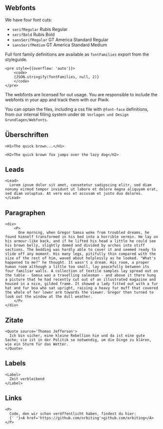 ## Webfonts

We have four font cuts:

- `serifRegular` Rubis Regular
- `serifBold` Rubis Bold
- `sansSerifRegular` GT America Standard Regular
- `sansSerifMedium` GT America Standard Medium

Full font family definitions are available as `fontFamilies` export from the styleguide.

```react|no-source
<pre style={{overflow: 'auto'}}>
    <code>
    {JSON.stringify(fontFamilies, null, 2)}
    </code>
</pre>
```

The webfonts are licensed for out usage. You are responsible to include the webfonts in your app and track them with our Piwik.

You can optain the files, including a css file with `@font-face` definitions, from our internal filling system under `00 Vorlagen und Design Grundlagen/Webfonts`.

## Überschriften

```react
<H1>The quick brown...</H1>
```

```react
<H2>The quick brown fox jumps over the lazy dog</H2>
```

## Leads

```react
<Lead>
  Lorem ipsum dolor sit amet, consetetur sadipscing elitr, sed diam nonumy eirmod tempor invidunt ut labore et dolore magna aliquyam erat, sed diam voluptua. At vero eos et accusam et justo duo dolores.
</Lead>
```

## Paragraphen

```react|responsive
<div>
    <P>
      One morning, when Gregor Samsa woke from troubled dreams, he found himself transformed in his bed into a horrible vermin. He lay on his armour-like back, and if he lifted his head a little he could see his brown belly, slightly domed and divided by arches into stiff sections. The bedding was hardly able to cover it and seemed ready to slide off any moment. His many legs, pitifully thin compared with the size of the rest of him, waved about helplessly as he looked. "What's happened to me?" he thought. It wasn't a dream. His room, a proper human room although a little too small, lay peacefully between its four familiar walls. A collection of textile samples lay spread out on the table - Samsa was a travelling salesman - and above it there hung a picture that he had recently cut out of an illustrated magazine and housed in a nice, gilded frame. It showed a lady fitted out with a fur hat and fur boa who sat upright, raising a heavy fur muff that covered the whole of her lower arm towards the viewer. Gregor then turned to look out the window at the dull weather.
    </P>
</div>
```

## Zitate

```react
<Quote source='Thomas Jefferson'>
  Ich bin sicher, eine kleine Rebellion hie und da ist eine gute Sache; sie ist in der Politik so notwendig, um die Dinge zu klären, wie ein Sturm für das Wetter.
</Quote>
```

## Labels

```react
<Label>
  Zeit verbleibend
</Label>
```

## Links

```react
<P>
  Code, den wir schon veröffentlicht haben, findest du hier:
  {' '}<A href='https://github.com/orbiting'>github.com/orbiting</A>
</P>
```
